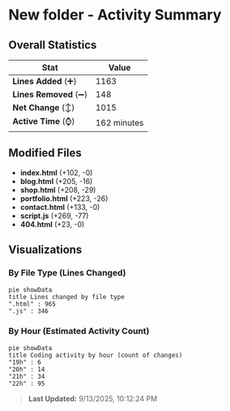 # New folder - Activity Summary 

## Overall Statistics

| Stat                   | Value                                                             |
| ---------------------- | ----------------------------------------------------------------- |
| **Lines Added** (➕)   | 1163                                          |
| **Lines Removed** (➖) | 148                                        |
| **Net Change** (↕)    | 1015                |
| **Active Time** (⌚)   | 162 minutes |


## Modified Files
- **index.html** (+102, -0)
- **blog.html** (+205, -16)
- **shop.html** (+208, -29)
- **portfolio.html** (+223, -26)
- **contact.html** (+133, -0)
- **script.js** (+269, -77)
- **404.html** (+23, -0)

## Visualizations

### By File Type (Lines Changed)

```mermaid
pie showData
title Lines changed by file type
".html" : 965
".js" : 346
```

### By Hour (Estimated Activity Count)

```mermaid
pie showData
title Coding activity by hour (count of changes)
"19h" : 6
"20h" : 14
"21h" : 34
"22h" : 95
```


> **Last Updated:** 9/13/2025, 10:12:24 PM